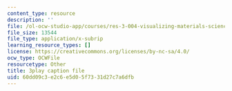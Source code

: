 ```yaml
---
content_type: resource
description: ''
file: /ol-ocw-studio-app/courses/res-3-004-visualizing-materials-science-fall-2017/60dd09c3e2c6e5d05f7331d27c7a6dfb_aOiW2XRxEcY.srt
file_size: 13544
file_type: application/x-subrip
learning_resource_types: []
license: https://creativecommons.org/licenses/by-nc-sa/4.0/
ocw_type: OCWFile
resourcetype: Other
title: 3play caption file
uid: 60dd09c3-e2c6-e5d0-5f73-31d27c7a6dfb
---
```

